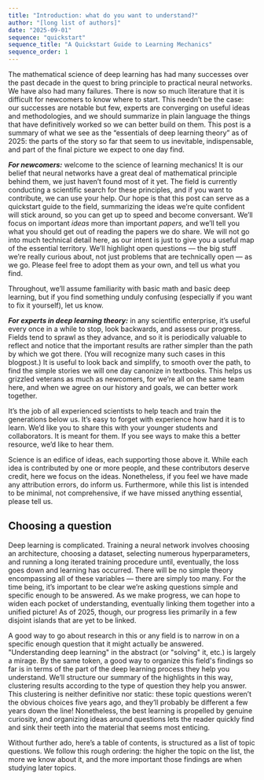 ```yaml
---
title: "Introduction: what do you want to understand?"
author: "[long list of authors]"
date: "2025-09-01"
sequence: "quickstart"
sequence_title: "A Quickstart Guide to Learning Mechanics"
sequence_order: 1
---
```


The mathematical science of deep learning has had many successes over the past decade in the quest to bring principle to practical neural networks. We have also had many failures. There is now so much literature that it is difficult for newcomers to know where to start. This needn’t be the case: our successes are notable but few, experts are converging on useful ideas and methodologies, and we should summarize in plain language the things that have definitively worked so we can better build on them. This post is a summary of what we see as the “essentials of deep learning theory” as of 2025: the parts of the story so far that seem to us inevitable, indispensable, and part of the final picture we expect to one day find.

***For newcomers:*** welcome to the science of learning mechanics! It is our belief that neural networks have a great deal of mathematical principle behind them, we just haven’t found most of it yet. The field is currently conducting a scientific search for these principles, and if you want to contribute, we can use your help. Our hope is that this post can serve as a quickstart guide to the field, summarizing the ideas we’re quite confident will stick around, so you can get up to speed and become conversant. We’ll focus on important *ideas* more than important *papers,* and we’ll tell you what you should get out of reading the papers we do share. We will not go into much technical detail here, as our intent is just to give you a useful map of the essential territory. We’ll highlight open questions — the big stuff we’re really curious about, not just problems that are technically open — as we go. Please feel free to adopt them as your own, and tell us what you find.

Throughout, we’ll assume familiarity with basic math and basic deep learning, but if you find something unduly confusing (especially if you want to fix it yourself), let us know.

***For experts in deep learning theory:*** in any scientific enterprise, it’s useful every once in a while to stop, look backwards, and assess our progress. Fields tend to sprawl as they advance, and so it is periodically valuable to reflect and notice that the important results are rather simpler than the path by which we got there. (You will recognize many such cases in this blogpost.) It is useful to look back and simplify, to smooth over the path, to find the simple stories we will one day canonize in textbooks. This helps us grizzled veterans as much as newcomers, for we’re all on the same team here, and when we agree on our history and goals, we can better work together.

It’s the job of all experienced scientists to help teach and train the generations below us. It’s easy to forget with experience how hard it is to learn. We’d like you to share this with your younger students and collaborators. It is meant for them. If you see ways to make this a better resource, we’d like to hear them.

Science is an edifice of ideas, each supporting those above it. While each idea is contributed by one or more people, and these contributors deserve credit, here we focus on the ideas. Nonetheless, if you feel we have made any attribution errors, do inform us. Furthermore, while this list is intended to be minimal, not comprehensive, if we have missed anything essential, please tell us.

## Choosing a question

Deep learning is complicated. Training a neural network involves choosing an architecture, choosing a dataset, selecting numerous hyperparameters, and running a long iterated training procedure until, eventually, the loss goes down and learning has occurred. There will be no simple theory encompassing all of these variables — there are simply too many. For the time being, it’s important to be clear we’re asking questions simple and specific enough to be answered. As we make progress, we can hope to widen each pocket of understanding, eventually linking them together into a unified picture! As of 2025, though, our progress lies primarily in a few disjoint islands that are yet to be linked.

A good way to go about research in this or any field is to narrow in on a specific enough question that it might actually be answered. "Understanding deep learning" in the abstract (or "solving" it, etc.) is largely a mirage. By the same token, a good way to organize this field's findings so far is in terms of the part of the deep learning process they help you understand. We’ll structure our summary of the highlights in this way, clustering results according to the type of question they help you answer. This clustering is neither definitive nor static: these topic questions weren’t the obvious choices five years ago, and they’ll probably be different a few years down the line! Nonetheless, the best learning is propelled by genuine curiosity, and organizing ideas around questions lets the reader quickly find and sink their teeth into the material that seems most enticing.

Without further ado, here’s a table of contents, is structured as a list of topic questions. We follow this rough ordering: the higher the topic on the list, the more we know about it, and the more important those findings are when studying later topics.


